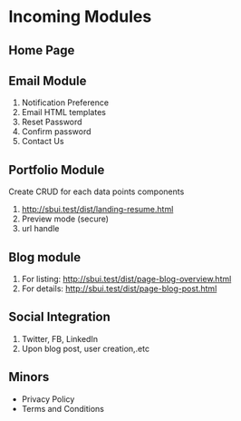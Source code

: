# Incoming Modules

## Home Page 

## Email Module
1. Notification Preference
2. Email HTML templates 
3. Reset Password
4. Confirm password 
5. Contact Us 

## Portfolio Module 

Create CRUD for each data points components  
1. http://sbui.test/dist/landing-resume.html
2. Preview mode (secure)
3. url handle

## Blog module

1. For listing: http://sbui.test/dist/page-blog-overview.html
2. For details: http://sbui.test/dist/page-blog-post.html

## Social Integration
1. Twitter, FB, LinkedIn
2. Upon blog post, user creation,.etc

## Minors
- Privacy Policy
- Terms and Conditions 
